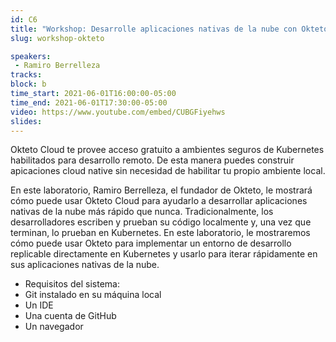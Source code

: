 ```yaml
---
id: C6
title: "Workshop: Desarrolle aplicaciones nativas de la nube con Okteto Cloud"
slug: workshop-okteto

speakers:
 - Ramiro Berrelleza
tracks:
block: b
time_start: 2021-06-01T16:00:00-05:00
time_end: 2021-06-01T17:30:00-05:00
video: https://www.youtube.com/embed/CUBGFiyehws
slides:
---
```


Okteto Cloud te provee acceso gratuito a ambientes seguros de Kubernetes habilitados para desarrollo remoto. De esta manera puedes construir apicaciones cloud native sin necesidad de habilitar tu propio ambiente local. 

En este laboratorio, Ramiro Berrelleza, el fundador de Okteto, le mostrará cómo puede usar Okteto Cloud para ayudarlo a desarrollar aplicaciones nativas de la nube más rápido que nunca. Tradicionalmente, los desarrolladores escriben y prueban su código localmente y, una vez que terminan, lo prueban en Kubernetes. En este laboratorio, le mostraremos cómo puede usar Okteto para implementar un entorno de desarrollo replicable directamente en Kubernetes y usarlo para iterar rápidamente en sus aplicaciones nativas de la nube.

* Requisitos del sistema:
* Git instalado en su máquina local
* Un IDE
* Una cuenta de GitHub
* Un navegador

